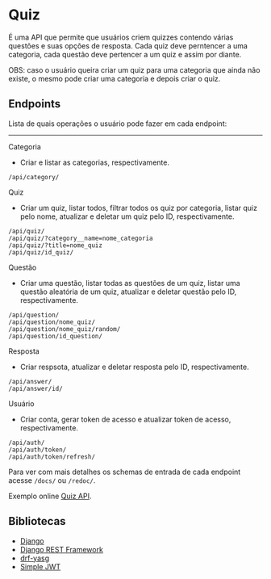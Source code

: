 ﻿# Quiz
É uma API que permite que usuários criem quizzes contendo várias questões e suas opções de resposta. Cada quiz deve perntencer a uma categoria, cada questão deve pertencer a um quiz e assim por diante.

OBS: caso o usuário queira criar um quiz para uma categoria que ainda não existe, o mesmo pode criar uma categoria e depois criar o quiz.

## Endpoints
Lista de quais operações o usuário pode fazer em cada endpoint:
--- ---

Categoria 

- Criar e listar as categorias, respectivamente.
```
/api/category/
```

Quiz 
- Criar um quiz, listar todos, filtrar todos os quiz por categoria, listar quiz pelo nome, atualizar e deletar um quiz pelo ID, respectivamente.
```
/api/quiz/
/api/quiz/?category__name=nome_categoria
/api/quiz/?title=nome_quiz
/api/quiz/id_quiz/
```

Questão 
- Criar uma questão, listar todas as questões de um quiz, listar uma questão aleatória de um quiz, atualizar e deletar questão pelo ID, respectivamente.
```
/api/question/
/api/question/nome_quiz/ 
/api/question/nome_quiz/random/
/api/question/id_question/
```

Resposta
- Criar respsota, atualizar e deletar resposta pelo ID, respectivamente.
```
/api/answer/
/api/answer/id/ 
```

Usuário
- Criar conta, gerar token de acesso e atualizar token de acesso, respectivamente.
```
/api/auth/
/api/auth/token/
/api/auth/token/refresh/
```
Para ver com mais detalhes os schemas de entrada de cada endpoint acesse `/docs/` ou `/redoc/`.

Exemplo online [Quiz API](https://appquiz-api.herokuapp.com/).

## Bibliotecas
- [Django](https://www.djangoproject.com/)
- [Django REST Framework](https://www.django-rest-framework.org/)
- [drf-yasg](https://drf-yasg.readthedocs.io/en/stable/)
- [Simple JWT](https://django-rest-framework-simplejwt.readthedocs.io/en/latest/)

